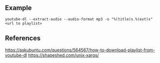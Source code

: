 ## Example

```
youtube-dl --extract-audio --audio-format mp3 -o "%(title)s.%(ext)s" <url to playlist>
```

## References

https://askubuntu.com/questions/564567/how-to-download-playlist-from-youtube-dl
https://shapeshed.com/unix-xargs/

